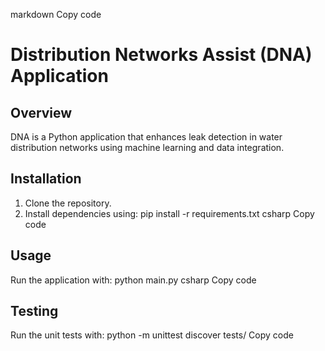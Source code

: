 markdown
Copy code
# Distribution Networks Assist (DNA) Application

## Overview
DNA is a Python application that enhances leak detection in water distribution networks using machine learning and data integration.

## Installation
1. Clone the repository.
2. Install dependencies using:
pip install -r requirements.txt
csharp
Copy code

## Usage
Run the application with:
python main.py
csharp
Copy code

## Testing
Run the unit tests with:
python -m unittest discover tests/
Copy code
